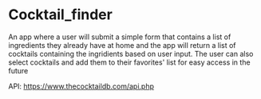 # Cocktail_finder
An app where a user will submit a simple form that contains a list of ingredients they already have at home and the app will return a list of cocktails containing the ingridients  based on user input. The user can also select cocktails and add them to their favorites' list for easy access in the future

API: https://www.thecocktaildb.com/api.php
